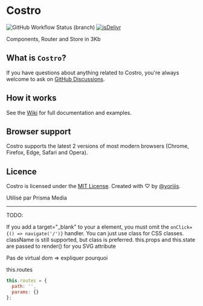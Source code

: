 # Costro

![GitHub Workflow Status (branch)](https://img.shields.io/github/workflow/status/yoriiis/costro/Build/main?style=for-the-badge) [![jsDelivr](https://img.shields.io/jsdelivr/npm/hm/costro?color=%23ff5627&style=for-the-badge)](https://www.jsdelivr.com/package/npm/costro)

Components, Router and Store in 3Kb

## What is `Costro`?

If you have questions about anything related to Costro, you're always welcome to ask on [GitHub Discussions](https://github.com/yoriiis/costro/discussions).

## How it works

See the [Wiki](https://github.com/yoriiis/costro/wiki) for full documentation and examples.

## Browser support

Costro supports the latest 2 versions of most modern browsers (Chrome, Firefox, Edge, Safari and Opera).

## Licence

Costro is licensed under the [MIT License](https://opensource.org/licenses/MIT). Created with &#9825; by [@yoriiis](http://github.com/yoriiis).

Utilisé par Prisma Media

---

TODO:

If you add a target="\_blank" to your a element, you must omit the `onClick={() => navigate('/')}` handler.
You can just use class for CSS classes. className is still supported, but class is preferred.
this.props and this.state are passed to render() for you
SVG attribute

Pas de virtual dom => expliquer pourquoi

this.routes

```js
this.routes = {
  path: '',
  params: {}
};
```
